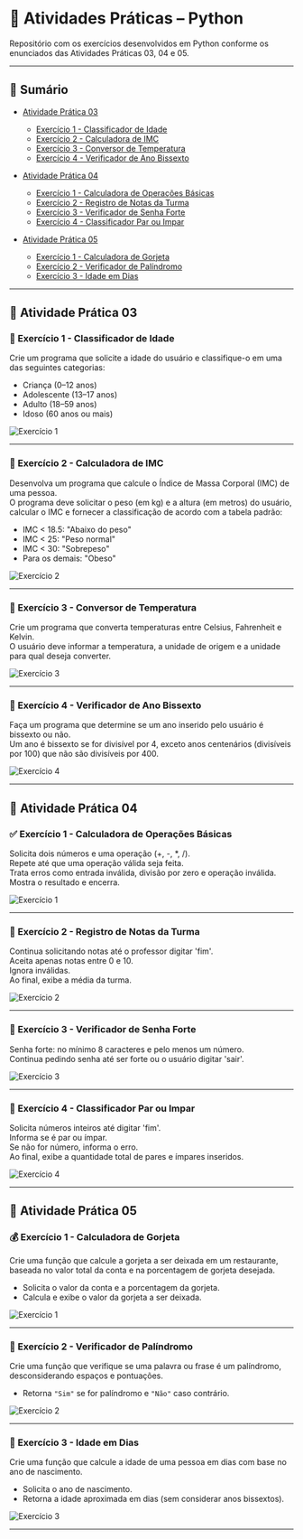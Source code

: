 # 📘 Atividades Práticas – Python

Repositório com os exercícios desenvolvidos em Python conforme os enunciados das Atividades Práticas 03, 04 e 05.

---

## 📑 Sumário

- [Atividade Prática 03](#atividade-pratica-03)  
  - [Exercício 1 - Classificador de Idade](#exercicio-1-classificador-idade)  
  - [Exercício 2 - Calculadora de IMC](#exercicio-2-calculadora-imc)  
  - [Exercício 3 - Conversor de Temperatura](#exercicio-3-conversor-temperatura)  
  - [Exercício 4 - Verificador de Ano Bissexto](#exercicio-4-verificador-ano-bissexto)  

- [Atividade Prática 04](#atividade-pratica-04)  
  - [Exercício 1 - Calculadora de Operações Básicas](#exercicio-1-calculadora-operacoes-basicas)  
  - [Exercício 2 - Registro de Notas da Turma](#exercicio-2-registro-notas-turma)  
  - [Exercício 3 - Verificador de Senha Forte](#exercicio-3-verificador-senha-forte)  
  - [Exercício 4 - Classificador Par ou Impar](#exercicio-4-classificador-par-ou-impar)  

- [Atividade Prática 05](#atividade-pratica-05)  
  - [Exercício 1 - Calculadora de Gorjeta](#exercicio-1-calculadora-gorjeta)  
  - [Exercício 2 - Verificador de Palíndromo](#exercicio-2-verificador-palindromo)  
  - [Exercício 3 - Idade em Dias](#exercicio-3-idade-em-dias)  

---

## 🔷 Atividade Prática 03

<a id="exercicio-1-classificador-idade"></a>
### 🔹 Exercício 1 - Classificador de Idade

Crie um programa que solicite a idade do usuário e classifique-o em uma das seguintes categorias:

- Criança (0–12 anos)  
- Adolescente (13–17 anos)  
- Adulto (18–59 anos)  
- Idoso (60 anos ou mais)

![Exercício 1](https://github.com/user-attachments/assets/afcf84a7-196b-4411-82b6-1a8440a88e9f)

---

<a id="exercicio-2-calculadora-imc"></a>
### 🔹 Exercício 2 - Calculadora de IMC

Desenvolva um programa que calcule o Índice de Massa Corporal (IMC) de uma pessoa.  
O programa deve solicitar o peso (em kg) e a altura (em metros) do usuário, calcular o IMC e fornecer a classificação de acordo com a tabela padrão:

- IMC < 18.5: "Abaixo do peso"  
- IMC < 25: "Peso normal"  
- IMC < 30: "Sobrepeso"  
- Para os demais: "Obeso"

![Exercício 2](https://github.com/user-attachments/assets/1d6fc408-82b7-4c99-8496-8aabd261ed28)

---

<a id="exercicio-3-conversor-temperatura"></a>
### 🔹 Exercício 3 - Conversor de Temperatura

Crie um programa que converta temperaturas entre Celsius, Fahrenheit e Kelvin.  
O usuário deve informar a temperatura, a unidade de origem e a unidade para qual deseja converter.

![Exercício 3](https://github.com/user-attachments/assets/9a6c1dab-7900-4239-b1ce-65a7270c2541)

---

<a id="exercicio-4-verificador-ano-bissexto"></a>
### 🔹 Exercício 4 - Verificador de Ano Bissexto

Faça um programa que determine se um ano inserido pelo usuário é bissexto ou não.  
Um ano é bissexto se for divisível por 4, exceto anos centenários (divisíveis por 100) que não são divisíveis por 400.

![Exercício 4](https://github.com/user-attachments/assets/704d5726-215b-4734-928c-401d6fd36f58)

---

## 🔷 Atividade Prática 04

<a id="exercicio-1-calculadora-operacoes-basicas"></a>
### ✅ Exercício 1 - Calculadora de Operações Básicas

Solicita dois números e uma operação (+, -, *, /).  
Repete até que uma operação válida seja feita.  
Trata erros como entrada inválida, divisão por zero e operação inválida.  
Mostra o resultado e encerra.

![Exercício 1](https://github.com/user-attachments/assets/963f9496-2374-4117-9921-6b86d751a594)

---

<a id="exercicio-2-registro-notas-turma"></a>
### 📝 Exercício 2 - Registro de Notas da Turma

Continua solicitando notas até o professor digitar 'fim'.  
Aceita apenas notas entre 0 e 10.  
Ignora inválidas.  
Ao final, exibe a média da turma.

![Exercício 2](https://github.com/user-attachments/assets/f87c6d95-442c-4cb5-84a5-2cea4adf9cd7)

---

<a id="exercicio-3-verificador-senha-forte"></a>
### 🔐 Exercício 3 - Verificador de Senha Forte

Senha forte: no mínimo 8 caracteres e pelo menos um número.  
Continua pedindo senha até ser forte ou o usuário digitar 'sair'.

![Exercício 3](https://github.com/user-attachments/assets/fdeebf6c-b059-490f-a0f5-0c157d3e5f2e)

---

<a id="exercicio-4-classificador-par-ou-impar"></a>
### 🔢 Exercício 4 - Classificador Par ou Impar

Solicita números inteiros até digitar 'fim'.  
Informa se é par ou ímpar.  
Se não for número, informa o erro.  
Ao final, exibe a quantidade total de pares e ímpares inseridos.

![Exercício 4](https://github.com/user-attachments/assets/2a5b1e7b-bffe-49bb-8de6-075698453c2a)

---

## 🔷 Atividade Prática 05

<a id="exercicio-1-calculadora-gorjeta"></a>
### 💰 Exercício 1 - Calculadora de Gorjeta

Crie uma função que calcule a gorjeta a ser deixada em um restaurante, baseada no valor total da conta e na porcentagem de gorjeta desejada.

- Solicita o valor da conta e a porcentagem da gorjeta.  
- Calcula e exibe o valor da gorjeta a ser deixada.

![Exercício 1](https://github.com/user-attachments/assets/8d6b82b2-1326-4a80-8793-eb87b9ec78e4)

---

<a id="exercicio-2-verificador-palindromo"></a>
### 🔄 Exercício 2 - Verificador de Palíndromo

Crie uma função que verifique se uma palavra ou frase é um palíndromo, desconsiderando espaços e pontuações.

- Retorna `"Sim"` se for palíndromo e `"Não"` caso contrário.

![Exercício 2](https://github.com/user-attachments/assets/0acad7b9-9a60-41dd-bb75-d190c6477127)

---

<a id="exercicio-3-idade-em-dias"></a>
### 📅 Exercício 3 - Idade em Dias

Crie uma função que calcule a idade de uma pessoa em dias com base no ano de nascimento.

- Solicita o ano de nascimento.  
- Retorna a idade aproximada em dias (sem considerar anos bissextos).

![Exercício 3](https://github.com/user-attachments/assets/29d17571-1364-402d-a869-08472d31bf70)

---
